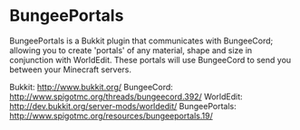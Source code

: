 BungeePortals
=============

BungeePortals is a Bukkit plugin that communicates with BungeeCord; allowing you to create 'portals' of any material, shape and size in conjunction with WorldEdit. These portals will use BungeeCord to send you between your Minecraft servers.

Bukkit: http://www.bukkit.org/
BungeeCord: http://www.spigotmc.org/threads/bungeecord.392/
WorldEdit: http://dev.bukkit.org/server-mods/worldedit/
BungeePortals: http://www.spigotmc.org/resources/bungeeportals.19/
